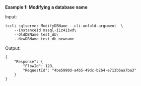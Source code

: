 **Example 1: Modifying a database name**



Input: 

```
tccli sqlserver ModifyDBName --cli-unfold-argument  \
    --InstanceId mssql-i1z41iwd\
    --OldDBName test_db\
    --NewDBName test_db_newname
```

Output: 
```
{
    "Response": {
        "FlowId": 123,
        "RequestId": "4be5990d-a4b5-49dc-b2b4-e713b6aa7ba3"
    }
}
```

